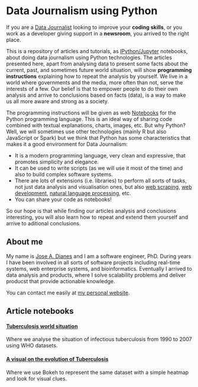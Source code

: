 # Data Journalism using Python  

If you are a [Data Journalist]((https://en.wikipedia.org/wiki/Data_journalism)) looking to  improve your **coding skills**, or you work as a developer giving support in a **newsroom**, you arrived to the right place.  

This is a repository of articles and tutorials, as [IPython/Jupyter](https://jupyter.org) notebooks, about doing data journalism using Python technologies. The articles presented here, apart from analysing data to present some facts about the current, past, and sometimes future world situation, will show **programming instructions** explaining how to repeat the analysis by yourself. We live in a world where governments and the media, more often than not, serve the interests of a few. Our belief is that to empower people to do their own analysis and arrive to conclusions based on facts (data), is a way to make us all more aware and strong as a society.  

The programming instructions will be given as web [Notebooks](https://en.wikipedia.org/wiki/IPython#Notebook) for the Python programming language. This is an ideal way of sharing code combined with textual explanations, charts, images, etc. But why Python? Well, we will sometimes use other technologies (mainly R but also JavaScript or Spark) but we think that Python has some characteristics that makes it a good environment for Data Journalism:  

- It is a modern programming language, very clean and expressive, that promotes simplicity and elegance.  
- It can be used to write scripts (as we will use it most of the time) and also to build complex software systems.  
- There are lots of extensions (i.e. libraries) to perform all sorts of tasks, not just data analysis and visualisation ones, but also [web scraping](https://en.wikipedia.org/wiki/Web_scraping), [web development](https://en.wikipedia.org/wiki/Web_development), [natural language processing](https://en.wikipedia.org/wiki/Natural_language_processing), etc.  
- You can share your code as notebooks!  

So our hope is that while finding our articles analysis and conclusions interesting, you will also learn how to repeat and extend them yourself and arrive to aditional conclusions.  

## About me  

My name is [Jose A. Dianes](http://jadianes.me/) and I am a software engineer, PhD. During years I have been involved in all sorts of software projects including real-time systems, web enterprise systems, and bioinformatics. Eventually I arrived to data analysis and products, where I solve scalability problems and deliver producst that provide actionable knowledge.  

You can contact me easily at [my personal website](http://jadianes.me/about/).  

## Article notebooks    

#### [Tuberculosis world situation](https://github.com/jadianes/data-journalism-python/tree/master/notebooks/tuberculosis-world-situation)  

Where we analyse the situation of infectious tuberculosis from 1990 to 2007 using WHO datasets.  

#### [A visual on the evolution of Tuberculosis](https://github.com/jadianes/data-journalism-python/tree/master/notebooks/tuberculosis-evolution-visual/tuberculosis-evolution-visual.ipynb)

Where we use Bokeh to represent the same dataset with a simple heatmap and look for visual clues.  

  

